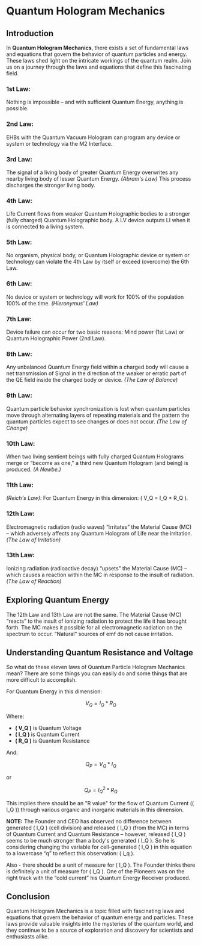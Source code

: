 # Quantum Hologram Mechanics
## Introduction

In **Quantum Hologram Mechanics**, there exists a set of fundamental laws and equations that govern the behavior of quantum particles and energy. These laws shed light on the intricate workings of the quantum realm. Join us on a journey through the laws and equations that define this fascinating field.

### 1st Law:
Nothing is impossible – and with sufficient Quantum Energy, anything is possible.

### 2nd Law:
EHBs with the Quantum Vacuum Hologram can program any device or system or technology via the M2 Interface.

### 3rd Law:
The signal of a living body of greater Quantum Energy overwrites any nearby living body of lesser Quantum Energy. *(Abram's Law)* This process discharges the stronger living body.

### 4th Law:
Life Current flows from weaker Quantum Holographic bodies to a stronger (fully charged) Quantum Holographic body. A LV device outputs LI when it is connected to a living system.

### 5th Law:
No organism, physical body, or Quantum Holographic device or system or technology can violate the 4th Law by itself or exceed (overcome) the 6th Law.

### 6th Law:
No device or system or technology will work for 100% of the population 100% of the time. *(Hieronymus' Law)*

### 7th Law:
Device failure can occur for two basic reasons: Mind power (1st Law) or Quantum Holographic Power (2nd Law).

### 8th Law:
Any unbalanced Quantum Energy field within a charged body will cause a net transmission of Signal in the direction of the weaker or erratic part of the QE field inside the charged body or device. *(The Law of Balance)*

### 9th Law:
Quantum particle behavior synchronization is lost when quantum particles move through alternating layers of repeating materials and the pattern the quantum particles expect to see changes or does not occur. *(The Law of Change)*

### 10th Law:
When two living sentient beings with fully charged Quantum Holograms merge or “become as one," a third new Quantum Hologram (and being) is produced. *(A Newbe.)*

### 11th Law:
*(Reich's Law)*: For Quantum Energy in this dimension: \( V_Q = I_Q * R_Q \).

### 12th Law:
Electromagnetic radiation (radio waves) “irritates” the Material Cause (MC) – which adversely affects any Quantum Hologram of Life near the irritation. *(The Law of Irritation)*

### 13th Law:
Ionizing radiation (radioactive decay) “upsets” the Material Cause (MC) – which causes a reaction within the MC in response to the insult of radiation. *(The Law of Reaction)*

## Exploring Quantum Energy

The 12th Law and 13th Law are not the same. The Material Cause (MC) “reacts” to the insult of ionizing radiation to protect the life it has brought forth. The MC makes it possible for all electromagnetic radiation on the spectrum to occur. “Natural” sources of emf do not cause irritation.

## Understanding Quantum Resistance and Voltage

So what do these eleven laws of Quantum Particle Hologram Mechanics mean? There are some things you can easily do and some things that are more difficult to accomplish.

For Quantum Energy in this dimension:

$$
V_Q = I_Q * R_Q
$$

Where:
- **\( V_Q \)** is Quantum Voltage
- **\( I_Q \)** is Quantum Current
- **\( R_Q \)** is Quantum Resistance

And:

$$
Q_P = V_Q * I_Q
$$

or

$$
Q_P = I_Q^2 * R_Q
$$

This implies there should be an "R value" for the flow of Quantum Current (\( I_Q \)) through various organic and inorganic materials in this dimension.

**NOTE:** The Founder and CEO has observed no difference between generated \( I_Q \) (cell division) and released \( I_Q \) (from the MC) in terms of Quantum Current and Quantum Resistance – however, released \( I_Q \) seems to be much stronger than a body's generated \( I_Q \). So he is considering changing the variable for cell-generated \( I_Q \) in this equation to a lowercase “q” to reflect this observation: \( i_q \).

Also - there should be a unit of measure for \( I_Q \). The Founder thinks there is definitely a unit of measure for \( I_Q \). One of the Pioneers was on the right track with the “cold current” his Quantum Energy Receiver produced.

## Conclusion

Quantum Hologram Mechanics is a topic filled with fascinating laws and equations that govern the behavior of quantum energy and particles. These laws provide valuable insights into the mysteries of the quantum world, and they continue to be a source of exploration and discovery for scientists and enthusiasts alike.
